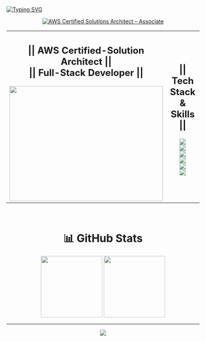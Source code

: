 [![Typing SVG](https://readme-typing-svg.demolab.com?font=Fira+Code&pause=1000&center=true&width=1000&lines=Hey,+i+am+Shashi+👋)](https://git.io/typing-svg)

<!-- Banner / Intro -->
<p align="center">
  <a href="https://www.credly.com/badges/088a49f1-3f81-41cf-ae46-516c3a1db271/public_url">
    <img src="https://img.shields.io/badge/AWS%20SAA-Certified-orange?logo=amazon-aws&logoColor=white" alt="AWS Certified Solutions Architect – Associate"/>
  </a>
</p>

<table width="100%" align="center" >
  <tr>
    <!-- Left Side: Banner / Intro -->
    <td width="50%" align="center">
      <h2>|| AWS Certified-Solution Architect ||<br>|| Full-Stack Developer ||</h2>
      <img src="https://user-images.githubusercontent.com/74038190/235224431-e8c8c12e-6826-47f1-89fb-2ddad83b3abf.gif" width="400" height="300"/>
    </td>
    <td width="50%" align="center">
      <h2>|| Tech Stack & Skills ||</h2>
      <p>
        <img src="https://skillicons.dev/icons?i=python,cpp,linux,bash,c,vim,bun" /><br>
        <img src="https://skillicons.dev/icons?i=html,css,js,ts,nodejs,express,mongodb" /><br>
        <img src="https://skillicons.dev/icons?i=mysql,postgres,nextjs,tailwind,prisma,react,githubactions" /><br>
        <img src="https://skillicons.dev/icons?i=aws,docker,kubernetes,kafka,vercel,git,github" /><br>
        <img src="https://skillicons.dev/icons?i=kali,yarn,azure,debian,dynamodb,firebase,ai" /><br>
        <img src="https://skillicons.dev/icons?i=nginx,npm,pnpm,postman,redhat,terraform,ubuntu" /><br>
      </p>
    </td>
  </tr>
</table>

<br>
<h1 align="center">📊 GitHub Stats </h1>
 
<p align="center">
  <img src="https://github-readme-streak-stats.herokuapp.com/?user=SHASHI9705&theme=tokyonight" height="160"/>
  <img src="https://github-readme-stats.vercel.app/api/top-langs/?username=SHASHI9705&layout=compact&theme=tokyonight" height="160"/>
</p>

---
<p align="center">
  <a href="https://forthebadge.com">
    <img src="https://forthebadge.com/images/badges/code-it-break-it-fix-it.svg" />
  </a>
</p>


